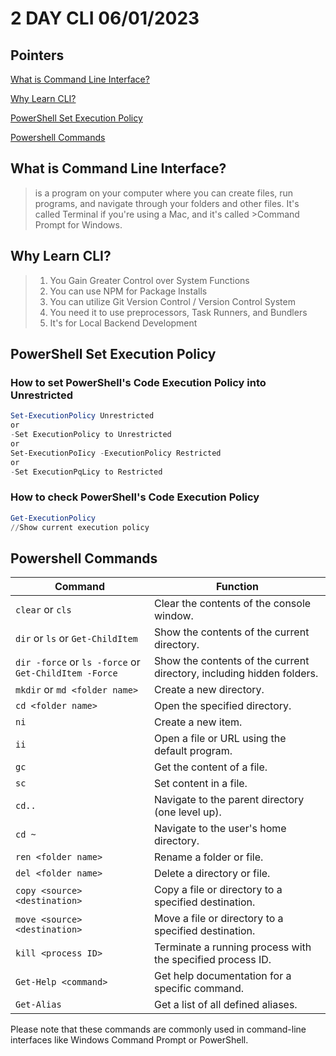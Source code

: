 # 2 DAY CLI 06/01/2023
## Pointers
[What is Command Line Interface?](https://github.com/HexeCalibre/KodeGo/blob/master/DAY1CLI.MD#what-is-command-line-interface)

[Why Learn CLI?](https://github.com/HexeCalibre/KodeGo/blob/master/DAY1CLI.MD#why-learn-cli)

[PowerShell Set Execution Policy](https://github.com/HexeCalibre/KodeGo/blob/master/DAY1CLI.MD#powershell-set-execution-policy)

[Powershell Commands](https://github.com/HexeCalibre/KodeGo/blob/master/DAY1CLI.MD#powershell-commands)

## What is Command Line Interface?
>is a program on your computer where you can create
>files, run programs, and navigate through your folders and other files. It's called Terminal if you're using a Mac, and it's called >Command Prompt for Windows.

## Why Learn CLI?
> 1. You Gain Greater Control over System Functions
> 2. You can use NPM for Package Installs
> 3. You can utilize Git Version Control / Version Control System
> 4. You need it to use preprocessors, Task Runners, and Bundlers
> 5. It's for Local Backend Development

## PowerShell Set Execution Policy
### How to set PowerShell's Code Execution Policy into Unrestricted
```powershell
Set-ExecutionPolicy Unrestricted
or
-Set ExecutionPolicy to Unrestricted
or
Set-ExecutionPoIicy -ExecutionPolicy Restricted
or
-Set ExecutionPqLicy to Restricted
```
### How to check PowerShell's Code Execution Policy
```powershell
Get-ExecutionPolicy
//Show current execution policy
```
## Powershell Commands
| Command                            | Function                                               |
| ---------------------------------- | ------------------------------------------------------ |
| `clear` or `cls`                    | Clear the contents of the console window.              |
| `dir` or `ls` or `Get-ChildItem`     | Show the contents of the current directory.            |
| `dir -force` or `ls -force` or `Get-ChildItem -Force` | Show the contents of the current directory, including hidden folders. |
| `mkdir` or `md <folder name>`        | Create a new directory.                                |
| `cd <folder name>`                  | Open the specified directory.                          |
| `ni`                               | Create a new item.                                     |
| `ii`                               | Open a file or URL using the default program.           |
| `gc`                               | Get the content of a file.                             |
| `sc`                               | Set content in a file.                                 |
| `cd..`                              | Navigate to the parent directory (one level up).        |
| `cd ~`                             | Navigate to the user's home directory.                  |
| `ren <folder name>`                  | Rename a folder or file.                               |
| `del <folder name>`                  | Delete a directory or file.                            |
| `copy <source> <destination>`        | Copy a file or directory to a specified destination.    |
| `move <source> <destination>`        | Move a file or directory to a specified destination.    |
| `kill <process ID>`                  | Terminate a running process with the specified process ID. |
| `Get-Help <command>`                 | Get help documentation for a specific command.          |
| `Get-Alias`                         | Get a list of all defined aliases.                      |


Please note that these commands are commonly used in command-line interfaces like Windows Command Prompt or PowerShell.

